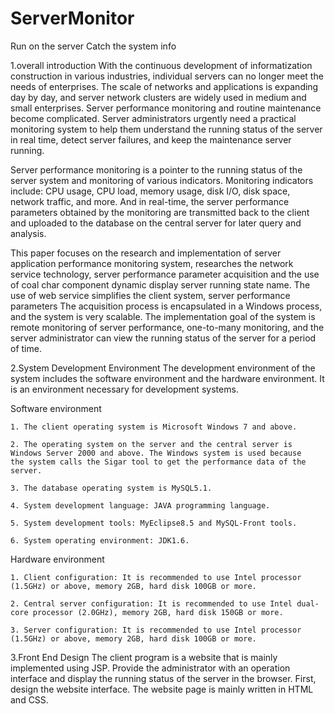 # ServerMonitor
Run on the server
Catch the system info

1.overall introduction
With the continuous development of informatization construction in various industries, individual servers can no longer meet the needs of enterprises. The scale of networks and applications is expanding day by day, and server network clusters are widely used in medium and small enterprises. Server performance monitoring and routine maintenance become complicated. Server administrators urgently need a practical monitoring system to help them understand the running status of the server in real time, detect server failures, and keep the maintenance server running.

Server performance monitoring is a pointer to the running status of the server system and monitoring of various indicators. Monitoring indicators include: CPU usage, CPU load, memory usage, disk I/O, disk space, network traffic, and more. And in real-time, the server performance parameters obtained by the monitoring are transmitted back to the client and uploaded to the database on the central server for later query and analysis.


This paper focuses on the research and implementation of server application performance monitoring system, researches the network service technology, server performance parameter acquisition and the use of coal char component dynamic display server running state name. The use of web service simplifies the client system, server performance parameters The acquisition process is encapsulated in a Windows process, and the system is very scalable. The implementation goal of the system is remote monitoring of server performance, one-to-many monitoring, and the server administrator can view the running status of the server for a period of time.

2.System Development Environment
The development environment of the system includes the software environment and the hardware environment. It is an environment necessary for development systems.

  Software environment
  
    1. The client operating system is Microsoft Windows 7 and above.
    
    2. The operating system on the server and the central server is Windows Server 2000 and above. The Windows system is used because     the system calls the Sigar tool to get the performance data of the server.
    
    3. The database operating system is MySQL5.1.
    
    4. System development language: JAVA programming language.
    
    5. System development tools: MyEclipse8.5 and MySQL-Front tools.
    
    6. System operating environment: JDK1.6.
    
  Hardware environment
  
    1. Client configuration: It is recommended to use Intel processor (1.5GHz) or above, memory 2GB, hard disk 100GB or more.
    
    2. Central server configuration: It is recommended to use Intel dual-core processor (2.0GHz), memory 2GB, hard disk 150GB or more.
    
    3. Server configuration: It is recommended to use Intel processor (1.5GHz) or above, memory 2GB, hard disk 100GB or more.
    
    
    
3.Front End Design
The client program is a website that is mainly implemented using JSP. Provide the administrator with an operation interface and display the running status of the server in the browser. First, design the website interface. The website page is mainly written in HTML and CSS.

